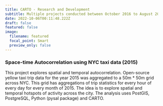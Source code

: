 ```yaml
---
title: CARTO - Research and Development
subtitle: Multiple projects conducted between October 2016 to August 2017
date: 2022-10-06T00:11:48.222Z
draft: false
featured: false
image:
  filename: featured
  focal_point: Smart
  preview_only: false
---
```

### S﻿pace-time Autocorrelation using NYC taxi data (2015)

This project explores spatial and temporal autocorrelation. Open-source yellow taxi trip data for the year 2015 was aggregated to a 50m * 50m grid across NYC. This grid has aggregations of trip statistics for every hour of every day for every month of 2015. The idea is to explore spatial and temporal hotspots of activity across the city. The analysis uses PostGIS, PostgreSQL, Python (pysal package) and CARTO.